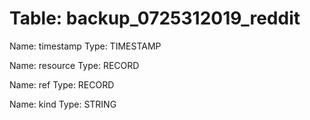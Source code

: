 Table: backup_0725312019_reddit
===============================

Name: timestamp
Type: TIMESTAMP

Name: resource
Type: RECORD

Name: ref
Type: RECORD

Name: kind
Type: STRING


